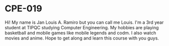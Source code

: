 # CPE-019

Hi! My name is Jan Louis A. Ramiro but you can call me Louis. I'm a 3rd year student at TIPQC studying Computer Engineering. My hobbies are playing basketball and mobile games like mobile legends and codm. I also watch movies and anime.
Hope to get along and learn this course with you guys.
